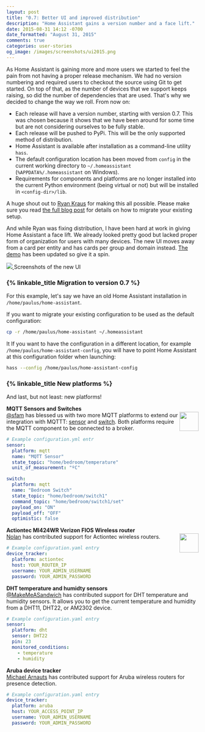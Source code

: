 ```yaml
---
layout: post
title: "0.7: Better UI and improved distribution"
description: "Home Assistant gains a version number and a face lift."
date: 2015-08-31 14:12 -0700
date_formatted: "August 31, 2015"
comments: true
categories: user-stories
og_image: /images/screenshots/ui2015.png
---
```


As Home Assistant is gaining more and more users we started to feel the pain from not having a
proper release mechanism. We had no version numbering and required users to checkout the source
using Git to get started. On top of that, as the number of devices that we support keeps raising, so
did the number of dependencies that are used. That's why we decided to change the way we roll. From
now on:

 - Each release will have a version number, starting with version 0.7. This was chosen because it
   shows that we have been around for some time but are not considering ourselves to be fully
   stable.
 - Each release will be pushed to PyPi. This will be the only supported method of distribution.
 - Home Assistant is available after installation as a command-line utility `hass`.
 - The default configuration location has been moved from `config` in the current working directory
   to `~/.homeassistant` (`%APPDATA%/.homeassistant` on Windows).
 - Requirements for components and platforms are no longer installed into the current Python
   environment (being virtual or not) but will be installed in `<config-dir>/lib`.

A huge shout out to [Ryan Kraus](https://github.com/rmkraus) for making this all possible. Please
make sure you read [the full blog post][self] for details on how to migrate your existing setup.

[self]: /blog/2015/08/31/version-7-revamped-ui-and-improved-distribution/#read-more

And while Ryan was fixing distribution, I have been hard at work in giving Home Assistant a face
lift. We already looked pretty good but lacked proper form of organization for users with many
devices. The new UI moves away from a card per entity and has cards per group and domain instead.
[The demo](/demo/) has been updated so give it a spin.

<p class='img'>
  <a href='/demo/'>
    <img src='/images/screenshots/ui2015.png' />
  </a>
  Screenshots of the new UI
</p>

<!--more-->

### {% linkable_title Migration to version 0.7 %}

For this example, let's say we have an old Home Assistant installation in
`/home/paulus/home-assistant`.

If you want to migrate your existing configuration to be used as the default configuration:

```bash
cp -r /home/paulus/home-assistant ~/.homeassistant
```

It If you want to have the configuration in a different location, for example
`/home/paulus/home-assistant-config`, you will have to point Home Assistant at this configuration
folder when launching:

```bash
hass --config /home/paulus/home-assistant-config
```

### {% linkable_title New platforms %}

And last, but not least: new platforms!

__MQTT Sensors and Switches__<br>
<img src='/images/supported_brands/mqtt.png' style='border:none; box-shadow: none; float: right;' height='50' />
[@sfam](https://github.com/sfam) has blessed us with two more MQTT platforms to extend our
integration with MQTTT: [sensor][mqtt-sensor] and [switch][mqtt-switch]. Both platforms require the
MQTT component to be connected to a broker.

[mqtt-sensor]: /components/sensor.mqtt.html
[mqtt-switch]: /components/switch.mqtt.html

```yaml
# Example configuration.yml entr
sensor:
  platform: mqtt
  name: "MQTT Sensor"
  state_topic: "home/bedroom/temperature"
  unit_of_measurement: "ºC"

switch:
  platform: mqtt
  name: "Bedroom Switch"
  state_topic: "home/bedroom/switch1"
  command_topic: "home/bedroom/switch1/set"
  payload_on: "ON"
  payload_off: "OFF"
  optimistic: false
```

__Actiontec MI424WR Verizon FIOS Wireless router__<br>
<img src='/images/supported_brands/actiontec.png' style='border:none; box-shadow: none; float: right;' height='50' />
[Nolan](https://github.com/nkgilley) has contributed support for Actiontec wireless routers.

```yaml
# Example configuration.yaml entry
device_tracker:
  platform: actiontec
  host: YOUR_ROUTER_IP
  username: YOUR_ADMIN_USERNAME
  password: YOUR_ADMIN_PASSWORD
```

__DHT temperature and humidty sensors__<br>
[@MakeMeASandwich](https://github.com/makemeasandwich) has contributed support for DHT temperature
and humidity sensors. It allows you to get the current temperature and humidity from a DHT11, DHT22,
or AM2302 device.

```yaml
# Example configuration.yaml entry
sensor:
  platform: dht
  sensor: DHT22
  pin: 23
  monitored_conditions:
    - temperature
    - humidity
```

__Aruba device tracker__<br>
[Michael Arnauts](https://github.com/michaelarnauts) has contributed support for Aruba wireless routers for presence detection.

```yaml
# Example configuration.yaml entry
device_tracker:
  platform: aruba
  host: YOUR_ACCESS_POINT_IP
  username: YOUR_ADMIN_USERNAME
  password: YOUR_ADMIN_PASSWORD
```

